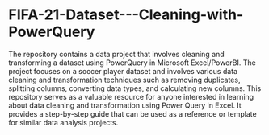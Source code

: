 # FIFA-21-Dataset---Cleaning-with-PowerQuery
The repository contains a data project that involves cleaning and transforming a dataset using PowerQuery in Microsoft Excel/PowerBI. The project focuses on a soccer player dataset and involves various data cleaning and transformation techniques such as removing duplicates, splitting columns, converting data types, and calculating new columns.
This repository serves as a valuable resource for anyone interested in learning about data cleaning and transformation using Power Query in Excel. It provides a step-by-step guide that can be used as a reference or template for similar data analysis projects.
